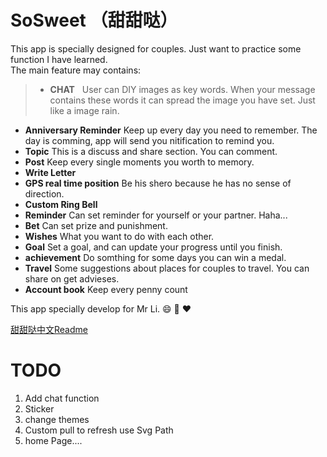 # SoSweet （甜甜哒）  



This app is specially designed for couples. Just want to practice some function I have learned.   
The main feature may contains:
> * **CHAT**   User can DIY images as key words. When your message contains these words it can spread the image you have set. Just like a image rain.   
* **Anniversary Reminder**  Keep up every day you need to remember. The day is comming, app will send you nitification to remind you.   
* **Topic** This is a discuss and share section. You can comment.
* **Post** Keep every single moments you worth to memory.
* **Write Letter** 
* **GPS real time position** Be his shero because he has no sense of direction.
* **Custom Ring Bell** 
* **Reminder** Can set reminder for yourself or your partner. Haha...
* **Bet** Can set prize and punishment. 
* **Wishes** What you want to do with each other.
* **Goal** Set a goal, and can update your progress until you finish.
* **achievement** Do somthing for some days you can win a medal.
* **Travel** Some suggestions about places for couples to travel. You can share on get advieses.
* **Account book** Keep every penny count

This app specially develop for Mr Li. :smile: :kiss: :heart:      

[甜甜哒中文Readme](https://lizwangying.wordpress.com/2016/12/15/%e7%94%9c%e7%94%9c%e5%93%92%ef%bc%88sosweet%ef%bc%89%e5%8a%9f%e8%83%bd%e9%9c%80%e6%b1%82/)    

# TODO
1. Add chat function
2. Sticker 
3. change themes 
4. Custom pull to refresh use Svg Path
5. home Page....


